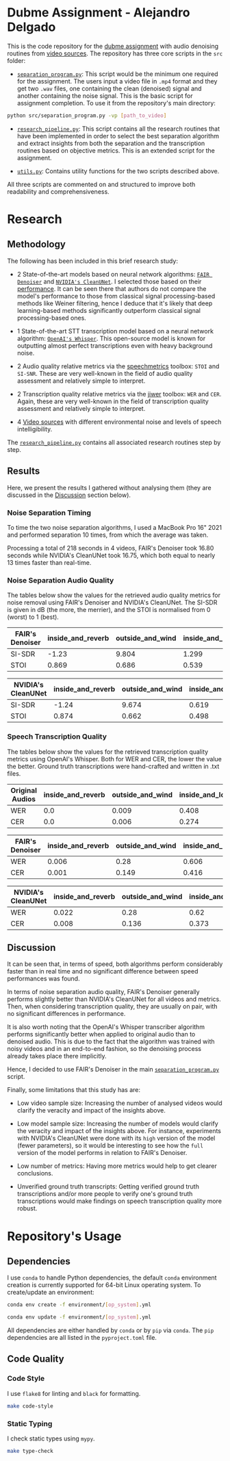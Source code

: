# Dubme Assignment - Alejandro Delgado

This is the code repository for the [dubme assignment](Dubme_ML_engineer_-_problem_resolution_-_Alejandro_Delgado_Luezas.docx) with audio denoising routines from [video sources](data/videos/). The repository has three core scripts in the `src` folder:

- [`separation_program.py`](src/separation_program.py): This script would be the minimum one required for the assignment. The users input a video file in `.mp4` format and they get two `.wav` files, one containing the clean (denoised) signal and another containing the noise signal. This is the basic script for assignment completion. To use it from the repository's main directory:

```sh
python src/separation_program.py -vp [path_to_video]
```

- [`research_pipeline.py`](src/research_pipeline.py): This script contains all the research routines that have been implemented in order to select the best separation algorithm and extract insights from both the separation and the transcription routines based on objective metrics. This is an extended script for the assignment.

- [`utils.py`](src/utils.py): Contains utility functions for the two scripts described above.

All three scripts are commented on and structured to improve both readability and comprehensiveness.

# Research

## Methodology

The following has been included in this brief research study:

- 2 State-of-the-art models based on neural network algorithms: [`FAIR Denoiser`](https://github.com/facebookresearch/denoiser) and [`NVIDIA's CleanUNet`](https://github.com/NVIDIA/CleanUNet). I selected those based on their [performance](https://nv-adlr.github.io/projects/cleanunet/). It can be seen there that authors do not compare the model's performance to those from classical signal processing-based methods like Weiner filtering, hence I deduce that it's likely that deep learning-based methods significantly outperform classical signal processing-based ones.

- 1 State-of-the-art STT transcription model based on a neural network algorithm: [`OpenAI's Whisper`](https://github.com/openai/whisper). This open-source model is known for outputting almost perfect transcriptions even with heavy background noise.

- 2 Audio quality relative metrics via the [speechmetrics](https://github.com/aliutkus/speechmetrics) toolbox: `STOI` and `SI-SNR`. These are very well-known in the field of audio quality assessment and relatively simple to interpret.

- 2 Transcription quality relative metrics via the [jiwer](https://github.com/jitsi/jiwer) toolbox: `WER` and `CER`. Again, these are very well-known in the field of transcription quality assessment and relatively simple to interpret.

- 4 [Video sources](data/videos/) with different environmental noise and levels of speech intelligibility.

The [`research_pipeline.py`](src/research_pipeline.py) contains all associated research routines step by step.

## Results

Here, we present the results I gathered without analysing them (they are discussed in the [Discussion](#discussion) section below).

### Noise Separation Timing

To time the two noise separation algorithms, I used a MacBook Pro 16" 2021 and performed separation 10 times, from which the average was taken.

Processing a total of 218 seconds in 4 videos, FAIR's Denoiser took 16.80 seconds while NVIDIA's CleanUNet took 16.75, which both equal to nearly 13 times faster than real-time.

### Noise Separation Audio Quality

The tables below show the values for the retrieved audio quality metrics for noise removal using FAIR's Denoiser and NVIDIA's CleanUNet. The SI-SDR is given in dB (the more, the merrier), and the STOI is normalised from 0 (worst) to 1 (best).

FAIR's Denoiser | inside_and_reverb | outside_and_wind | inside_and_low_volume | music_background
--- | --- | --- | --- |---
SI-SDR | -1.23 | 9.804 | 1.299 | 13.693 
STOI | 0.869 | 0.686 | 0.539 | 0.963

NVIDIA's CleanUNet | inside_and_reverb | outside_and_wind | inside_and_low_volume | music_background
--- | --- | --- | --- |---
SI-SDR | -1.24 | 9.674 | 0.619 | 13.044 
STOI | 0.874 | 0.662 | 0.498 | 0.96 

### Speech Transcription Quality

The tables below show the values for the retrieved transcription quality metrics using OpenAI's Whisper. Both for WER and CER, the lower the value the better. Ground truth transcriptions were hand-crafted and written in .txt files.

Original Audios | inside_and_reverb | outside_and_wind | inside_and_low_volume | music_background
--- | --- | --- | --- |---
WER | 0.0 | 0.009 | 0.408 | 0.027 
CER | 0.0 | 0.006 | 0.274 | 0.009

FAIR's Denoiser | inside_and_reverb | outside_and_wind | inside_and_low_volume | music_background
--- | --- | --- | --- |---
WER | 0.006 | 0.28 | 0.606 | 0.071 
CER | 0.001 | 0.149 | 0.416 | 0.018

NVIDIA's CleanUNet | inside_and_reverb | outside_and_wind | inside_and_low_volume | music_background
--- | --- | --- | --- |---
WER | 0.022 | 0.28 | 0.62 | 0.054 
CER | 0.008 | 0.136 | 0.373 | 0.018

## Discussion

It can be seen that, in terms of speed, both algorithms perform considerably faster than in real time and no significant difference between speed performances was found.

In terms of noise separation audio quality, FAIR's Denoiser generally performs slightly better than NVIDIA's CleanUNet for all videos and metrics. Then, when considering transcription quality, they are usually on pair, with no significant differences in performance.

It is also worth noting that the OpenAI's Whisper transcriber algorithm performs significantly better when applied to original audio than to denoised audio. This is due to the fact that the algorithm was trained with noisy videos and in an end-to-end fashion, so the denoising process already takes place there implicitly.

Hence, I decided to use FAIR's Denoiser in the main [`separation_program.py`](src/separation_program.py) script.

Finally, some limitations that this study has are:

- Low video sample size: Increasing the number of analysed videos would clarify the veracity and impact of the insights above.

- Low model sample size: Increasing the number of models would clarify the veracity and impact of the insights above. For instance, experiments with NVIDIA's CleanUNet were done with its `high` version of the model (fewer parameters), so it would be interesting to see how the `full` version of the model performs in relation to FAIR's Denoiser.

- Low number of metrics: Having more metrics would help to get clearer conclusions.

- Unverified ground truth transcripts: Getting verified ground truth transcriptions and/or more people to verify one's ground truth transcriptions would make findings on speech transcription quality more robust.


# Repository's Usage 

## Dependencies

I use `conda` to handle Python dependencies, the default `conda` environment creation is currently supported for 64-bit Linux operating system.  To create/update an environment:

```sh
conda env create -f environment/[op_system].yml
```

```sh
conda env update -f environment/[op_system].yml
```

All dependencies are either handled by `conda` or by `pip` via `conda`. The `pip` dependencies are all listed in the `pyproject.toml` file.

## Code Quality

### Code Style
I use `flake8` for linting and `black` for formatting.

```sh
make code-style
```

### Static Typing
I check static types using `mypy`.
```sh
make type-check
```
